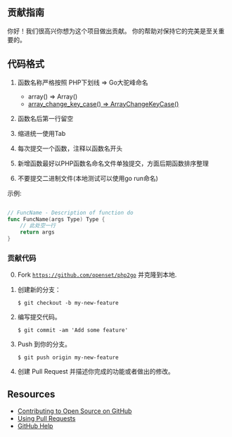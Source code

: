 ## 贡献指南

你好！我们很高兴你想为这个项目做出贡献。 你的帮助对保持它的完美是至关重要的。

## 代码格式

  1. 函数名称严格按照 PHP下划线 => Go大驼峰命名
     - array() => Array()
     - [array_change_key_case() => ArrayChangeKeyCase()](https://github.com/openset/php2go/blob/master/php/array_change_key_case.go)

  1. 函数名后第一行留空
  1. 缩进统一使用Tab
  1. 每次提交一个函数，注释以函数名开头
  1. 新增函数最好以PHP函数名命名文件单独提交，方面后期函数排序整理
  1. 不要提交二进制文件(本地测试可以使用go run命名)

示例:

```go

// FuncName - Description of function do
func FuncName(args Type) Type {
    // 此处空一行
    return args
}

```

### 贡献代码

0. Fork [`https://github.com/openset/php2go`](https://github.com/openset/php2go) 并克隆到本地.
0. 创建新的分支：

    ```shell
    $ git checkout -b my-new-feature
    ```

0. 编写提交代码。

    ```shell
    $ git commit -am 'Add some feature'
    ```
    
0. Push 到你的分支。

    ```shell
    $ git push origin my-new-feature
    ```

0. 创建 Pull Request 并描述你完成的功能或者做出的修改。

## Resources

- [Contributing to Open Source on GitHub](https://guides.github.com/activities/contributing-to-open-source/)
- [Using Pull Requests](https://help.github.com/articles/using-pull-requests/)
- [GitHub Help](https://help.github.com)
